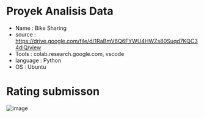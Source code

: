 # Proyek Analisis Data
* Name  : Bike Sharing
* source   : https://drive.google.com/file/d/1RaBmV6Q6FYWU4HWZs80Suqd7KQC34diQ/view
* Tools    : colab.research.google.com, vscode
* language : Python
* OS       : Ubuntu
  
# Rating submisson
![image](https://github.com/amrilhakimsihotang/Project_Analisis_Data/assets/68908992/0cfc7e1a-d11b-43d7-ad95-0f54974feacb)
